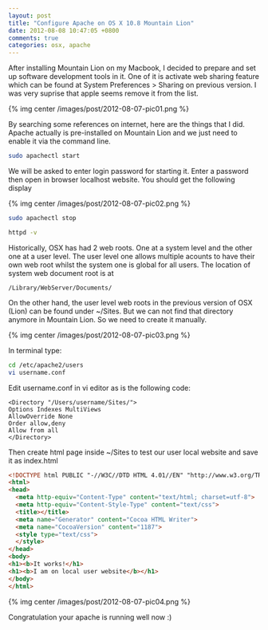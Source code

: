 ```yaml
---
layout: post
title: "Configure Apache on OS X 10.8 Mountain Lion"
date: 2012-08-08 10:47:05 +0800
comments: true
categories: osx, apache
---
```

After installing Mountain Lion on my Macbook, I decided to prepare and set up software development tools in it. One of it is activate web sharing feature which can be found at System Preferences > Sharing on previous version. I was very suprise that apple seems remove it from the list.

{% img center /images/post/2012-08-07-pic01.png %}

By searching some references on internet, here are the things that I did. Apache actually is pre-installed on Mountain Lion and we just need to enable it via the command line.

``` bash start apache server
sudo apachectl start

```

We will be asked to enter login password for starting it. Enter a password then open in browser localhost website. You should get the following display

{% img center /images/post/2012-08-07-pic02.png %}

``` bash stop apache server
sudo apachectl stop
```

``` bash get apache version
httpd -v
```
Historically, OSX has had 2 web roots. One at a system level and the other one at a user level. The user level one allows multiple acounts to have their own web root whilst the system one is global for all users. The location of system web document root is at

``` text
/Library/WebServer/Documents/
```
On the other hand, the user level web roots in the previous version of OSX (Lion) can be found under ~/Sites. But we can not find that directory anymore in Mountain Lion. So we need to create it manually.

{% img center /images/post/2012-08-07-pic03.png %}

In terminal type:
``` bash edit configuration
cd /etc/apache2/users
vi username.conf
```

Edit username.conf in vi editor as is the following code:

``` text
<Directory "/Users/username/Sites/">
Options Indexes MultiViews
AllowOverride None
Order allow,deny
Allow from all
</Directory>
```

Then create html page inside ~/Sites to test our user local website and save it as index.html
``` html sample page
<!DOCTYPE html PUBLIC "-//W3C//DTD HTML 4.01//EN" "http://www.w3.org/TR/html4/strict.dtd">
<html>
<head>
  <meta http-equiv="Content-Type" content="text/html; charset=utf-8">
  <meta http-equiv="Content-Style-Type" content="text/css">
  <title></title>
  <meta name="Generator" content="Cocoa HTML Writer">
  <meta name="CocoaVersion" content="1187">
  <style type="text/css">
  </style>
</head>
<body>
<h1><b>It works!</h1>
<h1><b>I am on local user website</b></h1>
</body>
</html>

```
{% img center /images/post/2012-08-07-pic04.png %}

Congratulation your apache is running well now :)
